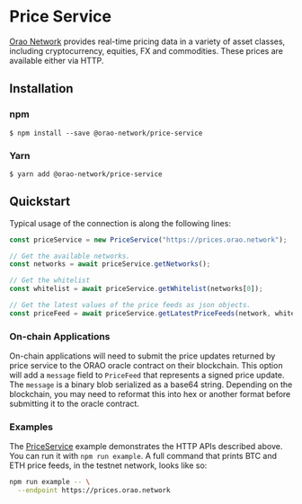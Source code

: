 # Price Service

[Orao Network](https://orao.network/) provides real-time pricing data in a variety of asset classes, including
cryptocurrency, equities, FX and commodities.
These prices are available either via HTTP.

## Installation

### npm

```
$ npm install --save @orao-network/price-service
```

### Yarn

```
$ yarn add @orao-network/price-service
```

## Quickstart

Typical usage of the connection is along the following lines:

```typescript
const priceService = new PriceService("https://prices.orao.network");

// Get the available networks.
const networks = await priceService.getNetworks();

// Get the whitelist
const whitelist = await priceService.getWhitelist(networks[0]);

// Get the latest values of the price feeds as json objects.
const priceFeed = await priceService.getLatestPriceFeeds(network, whitelist[0]);
```

### On-chain Applications

On-chain applications will need to submit the price updates returned by price service to the ORAO oracle contract on
their blockchain.
This option will add a `message` field to `PriceFeed` that represents a signed price update.
The `message` is a binary blob serialized as a base64 string.
Depending on the blockchain, you may need to reformat this into hex or another format before submitting it to the oracle
contract.

### Examples

The [PriceService](./src/examples/PriceServiceDemo.ts) example demonstrates the HTTP APIs
described above.
You can run it with `npm run example`.
A full command that prints BTC and ETH price feeds, in the testnet network, looks like so:

```bash
npm run example -- \
  --endpoint https://prices.orao.network
```
